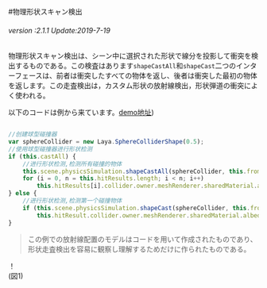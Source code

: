 #物理形状スキャン検出

###### *version :2.1.1   Update:2019-7-19*

物理形状スキャン検出は、シーン中に選択された形状で線分を投影して衝突を検出するものである。この検査はあります`shapeCastAll`和`shapeCast`二つのインターフェースは、前者は衝突したすべての物体を返し、後者は衝突した最初の物体を返します。この走査検出は，カスタム形状の放射線検出，形状弾道の衝突によく使われる。

以下のコードは例から来ています。[demo地址](https://layaair.ldc.layabox.com/demo2/?language=ch&category=3d&group=Physics3D&name=PhysicsWorld_RayShapeCast))


```typescript

//创建球型碰撞器
var sphereCollider = new Laya.SphereColliderShape(0.5);
//使用球型碰撞器进行形状检测
if (this.castAll) {
    //进行形状检测,检测所有碰撞的物体
    this.scene.physicsSimulation.shapeCastAll(sphereCollider, this.from, this.to, this.hitResults);
    for (i = 0, n = this.hitResults.length; i < n; i++)
        this.hitResults[i].collider.owner.meshRenderer.sharedMaterial.albedoColor = new Laya.Vector4(1.0, 0.0, 0.0, 1.0);
} else {
    //进行形状检测,检测第一个碰撞物体
    if (this.scene.physicsSimulation.shapeCast(sphereCollider, this.from, this.to, this.hitResult))
        this.hitResult.collider.owner.meshRenderer.sharedMaterial.albedoColor = new Laya.Vector4(1.0, 0.0, 0.0, 1.0);
}
```


>この例での放射線配置のモデルはコードを用いて作成されたものであり、形状走査検出を容易に観察し理解するためだけに作られたものである。
>

！[](img/1.png)<br/>(図1)

